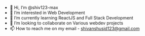 - 👋 Hi, I’m @shiv123-max
- 👀 I’m interested in Web Development
- 🌱 I’m currently learning ReactJS and Full Stack Development
- 💞️ I’m looking to collaborate on Various webdev projects
- 📫 How to reach me on my email - shivanshusid123@gmail.com

<!---
shiv123-max/shiv123-max is a ✨ special ✨ repository because its `README.md` (this file) appears on your GitHub profile.
You can click the Preview link to take a look at your changes.
--->
